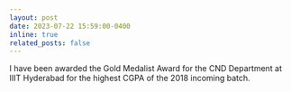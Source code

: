 ```yaml
---
layout: post
date: 2023-07-22 15:59:00-0400
inline: true
related_posts: false
---
```


I have been awarded the Gold Medalist Award for the CND Department at IIIT Hyderabad for the highest CGPA of the 2018 incoming batch.
